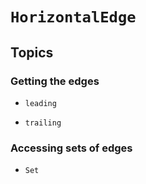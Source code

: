 # ``HorizontalEdge``

## Topics

### Getting the edges

- ``leading``

- ``trailing``

### Accessing sets of edges

- ``Set``
